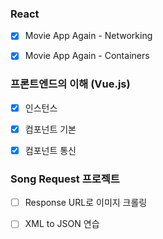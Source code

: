 ### React

- [x] Movie App Again - Networking
- [x] Movie App Again - Containers



### 프론트엔드의 이해 (Vue.js)

- [x] 인스턴스
- [x] 컴포넌트 기본
- [x] 컴포넌트 통신



### Song Request 프로젝트

- [ ] Response URL로 이미지 크롤링
- [ ] XML to JSON 연습

